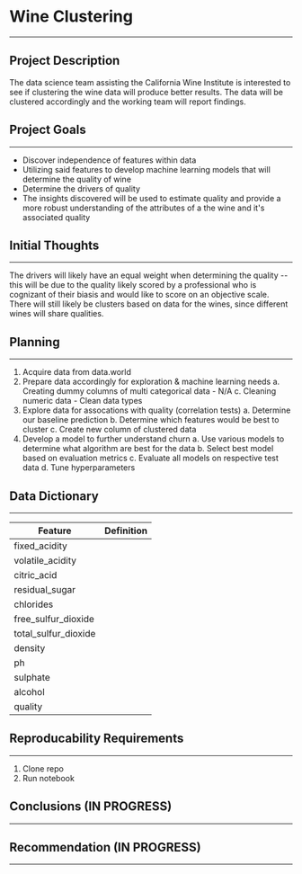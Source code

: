 # Wine Clustering
---
## Project Description 
The data science team assisting the California Wine Institute is interested to see if clustering the wine data will produce better results. The data will be clustered accordingly and the working team will report findings.

## Project Goals
---
- Discover independence of features within data
- Utilizing said features to develop machine learning models that will determine the quality of wine 
- Determine the drivers of quality
- The insights discovered will be used to estimate quality and provide a more robust understanding of the attributes of a the wine and it's associated quality

## Initial Thoughts
--- 
The drivers will likely have an equal weight when determining the quality -- this will be due to the quality likely scored by a professional who is cognizant of their biasis and would like to score on an objective scale. There will still likely be clusters based on data for the wines, since different wines will share qualities. 

## Planning
--- 
1. Acquire data from data.world
2. Prepare data accordingly for exploration & machine learning needs
    a. Creating dummy columns of multi categorical data
        - N/A
    c. Cleaning numeric data
        - Clean data types
3. Explore data for assocations with quality (correlation tests)
    a. Determine our baseline prediction
    b. Determine which features would be best to cluster
    c. Create new column of clustered data
4. Develop a model to further understand churn
    a. Use various models to determine what algorithm are best for the data
    b. Select best model based on evaluation metrics
    c. Evaluate all models on respective test data
    d. Tune hyperparameters

## Data Dictionary
--- 
| Feature        | Definition                                   |
| ---            | ---                                          |
| fixed_acidity  | |
| volatile_acidity  |  |
| citric_acid   | |
| residual_sugar  | |
| chlorides  |  |
| free_sulfur_dioxide | |
| total_sulfur_dioxide | |
| density | |
| ph | |
| sulphate | |
| alcohol | |
| quality | |



## Reproducability Requirements
---
1. Clone repo
2. Run notebook

## Conclusions (IN PROGRESS)
---


## Recommendation (IN PROGRESS)
---